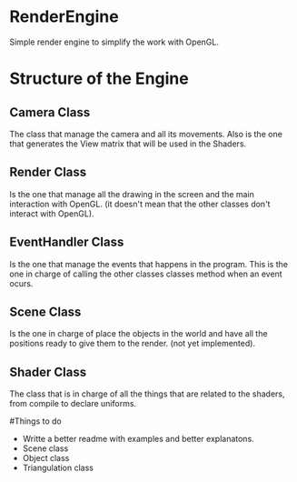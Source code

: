 # RenderEngine
 Simple render engine to simplify the work with OpenGL.
 
 
 # Structure of the Engine
 
 ## Camera Class
 
 The class that manage the camera and all its movements. Also is the one that generates the View matrix that will be 
 used in the Shaders.
 
 ## Render Class
 Is the one that manage all the drawing in the screen and the main interaction with OpenGL. (it doesn't mean that the other
 classes don't interact with OpenGL).
 
 ## EventHandler Class
 Is the one that manage the events that happens in the program. This is the one in charge of calling the other classes
 classes method when an event ocurs.

## Scene Class
Is the one in charge of place the objects in the world and have all the positions ready to give them to the render.
(not yet implemented).

## Shader Class
The class that is in charge of all the things that are related to the shaders, from compile to declare uniforms.

#Things to do

- Writte a better readme with examples and better explanatons.
- Scene class
- Object class
- Triangulation class